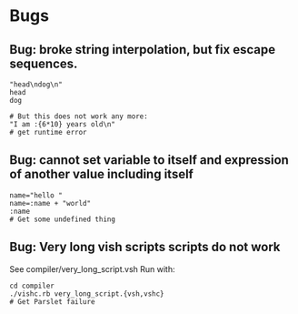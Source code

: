 # Bugs

## Bug: broke string interpolation, but fix escape sequences.

```
"head\ndog\n"
head
dog

# But this does not work any more:
"I am :{6*10} years old\n"
# get runtime error
```


## Bug: cannot set variable to itself and expression of another value including itself

```
name="hello "
name=:name + "world"
:name
# Get some undefined thing
```
## Bug: Very long vish scripts scripts do not work

See compiler/very_long_script.vsh
Run with:

```
cd compiler
./vishc.rb very_long_script.{vsh,vshc}
# Get Parslet failure
```

